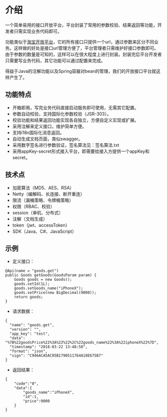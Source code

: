 # 介绍
一个简单易用的接口开放平台，平台封装了常用的参数校验、结果返回等功能，开发者只需实现业务代码即可。

功能类似于[淘宝开放平台](http://open.taobao.com/docs/api.htm?spm=a219a.7629065.0.0.6cQDnQ&apiId=4)，它的所有接口只提供一个url，通过参数来区分不同业务。这样做的好处是接口url管理方便了，平台管理者只需维护好接口参数即可。由于参数的数量是可知的，这样可以在很大程度上进行封装。封装完后平台开发者只需要写业务代码，其它功能可以通过配置来完成。

得益于Java的注解功能以及Spring容器对bean的管理，我们的开放接口平台就这样产生了。

## 功能特点

- 开箱即用，写完业务代码直接启动服务即可使用，无需其它配置。
- 参数自动校验，支持国际化参数校验（JSR-303）。
- 校验功能和结果返回功能实现各自独立，方便自定义实现或扩展。
- 采用注解来定义接口，维护简单方便。
- 支持i18n国际化消息返回。
- 自动生成文档页面，类似swagger。
- 采用数字签名进行参数验证，签名算法见：签名算法.txt
- 采用appKey-secret形式接入平台，即需要给接入方提供一个appKey和secret。

## 技术点

- 加密算法（MD5、AES、RSA）
- Netty（编解码、长连接、断开重连）
- 限流（漏桶策略、令牌桶策略）
- 权限（RBAC、校验）
- session（单机、分布式）
- 注解（文档生成）
- token（jwt、accessToken）
- SDK（Java、C#、JavaScript）

## 示例

- 定义接口：

```
@Api(name = "goods.get")
public Goods getGoods(GoodsParam param) {
    Goods goods = new Goods();
    goods.setId(1L);
    goods.setGoods_name("iPhoneX");
    goods.setPrice(new BigDecimal(9000));
    return goods;
}
```

- 请求数据：

```
{
  "name": "goods.get",
  "version": "",
  "app_key": "test",
  "data": "%7B%22goodsPrice%22%3A%22%22%2C%22goods_name%22%3A%22iphoneX%22%7D",
  "timestamp": "2018-03-22 13:48:58",
  "format": "json",
  "sign": "C946ACA5AC95B1790511764A10E675B7"
}
```

- 返回结果：

```
{
    "code":"0",
    "data":{
        "goods_name":"iPhoneX",
        "id":1,
        "price":9000
    }
}
```